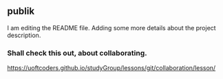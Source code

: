 ## publik
I am editing the README file. 
Adding some more details about the project description.


### Shall check this out, about collaborating.
https://uoftcoders.github.io/studyGroup/lessons/git/collaboration/lesson/
